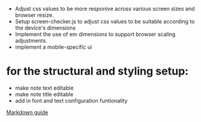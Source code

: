 - Adjust css values to be more responive across various screen sizes and browser resize.
- Setup screen-checker.js to adjust css values to be suitable according to the device's dimensions
- Implement the use of em dimensions to support browser scaling adjustments.
- implement a mobile-specific ui


# for the structural and styling setup:
- make note text editable
- make note title editable
- add in font and text configuration funtionality 





[Markdown guide](https://www.markdownguide.org/basic-syntax)